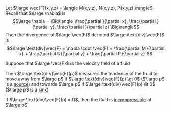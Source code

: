 
Let $\large \vec{F}(x,y,z) = \langle M(x,y,z), N(x,y,z), P(x,y,z) \rangle$
Recall that $\large \nabla$ is
$$\large \nabla = \Big\langle \frac{\partial }{\partial x}, \frac{\partial }{\partial y}, \frac{\partial }{\partial z} \Big\rangle$$
Then the divergence of $\large \vec{F}$ denoted $\large \text{div}\vec{F}$ is
$$\large \text{div}\vec{F} = \nabla \cdot \vec{F} =  \frac{\partial M}{\partial x} +  \frac{\partial N}{\partial y} + \frac{\partial P}{\partial z} $$




Suppose that $\large \vec{F}$ is the velocity field of a fluid

Then $\large \text{div}\vec{F}(p)$ measures the tendency of the fluid to move away from $\large p$ if
$\large \text{div}\vec{F}(p) \gt 0$  ($\large p$ is a <u>source</u>)
and towards $\large p$ if
$\large \text{div}\vec{F}(p) \lt 0$  ($\large p$ is a <u>sink</u>)

If $\large \text{div}\vec{F}(p) = 0$, then the fluid is <u>incompressible</u> at $\large p$
